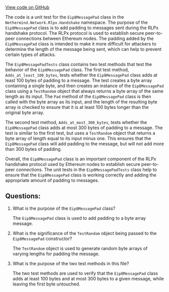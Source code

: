 [View code on GitHub](https://github.com/nethermindeth/nethermind/Nethermind.Network.Test/Rlpx/Handshake/Eip8MessagePadTests.cs)

The code is a unit test for the `Eip8MessagePad` class in the `Nethermind.Network.Rlpx.Handshake` namespace. The purpose of the `Eip8MessagePad` class is to add padding to messages sent during the RLPx handshake protocol. The RLPx protocol is used to establish secure peer-to-peer connections between Ethereum nodes. The padding added by the `Eip8MessagePad` class is intended to make it more difficult for attackers to determine the length of the message being sent, which can help to prevent certain types of attacks.

The `Eip8MessagePadTests` class contains two test methods that test the behavior of the `Eip8MessagePad` class. The first test method, `Adds_at_least_100_bytes`, tests whether the `Eip8MessagePad` class adds at least 100 bytes of padding to a message. The test creates a byte array containing a single byte, and then creates an instance of the `Eip8MessagePad` class using a `TestRandom` object that always returns a byte array of the same length as its input. The `Pad` method of the `Eip8MessagePad` class is then called with the byte array as its input, and the length of the resulting byte array is checked to ensure that it is at least 100 bytes longer than the original byte array.

The second test method, `Adds_at_most_300_bytes`, tests whether the `Eip8MessagePad` class adds at most 300 bytes of padding to a message. The test is similar to the first test, but uses a `TestRandom` object that returns a byte array of length equal to its input minus one. This ensures that the `Eip8MessagePad` class will add padding to the message, but will not add more than 300 bytes of padding.

Overall, the `Eip8MessagePad` class is an important component of the RLPx handshake protocol used by Ethereum nodes to establish secure peer-to-peer connections. The unit tests in the `Eip8MessagePadTests` class help to ensure that the `Eip8MessagePad` class is working correctly and adding the appropriate amount of padding to messages.
## Questions: 
 1. What is the purpose of the `Eip8MessagePad` class?
    
    The `Eip8MessagePad` class is used to add padding to a byte array message.

2. What is the significance of the `TestRandom` object being passed to the `Eip8MessagePad` constructor?
    
    The `TestRandom` object is used to generate random byte arrays of varying lengths for padding the message.

3. What is the purpose of the two test methods in this file?
    
    The two test methods are used to verify that the `Eip8MessagePad` class adds at least 100 bytes and at most 300 bytes to a given message, while leaving the first byte untouched.